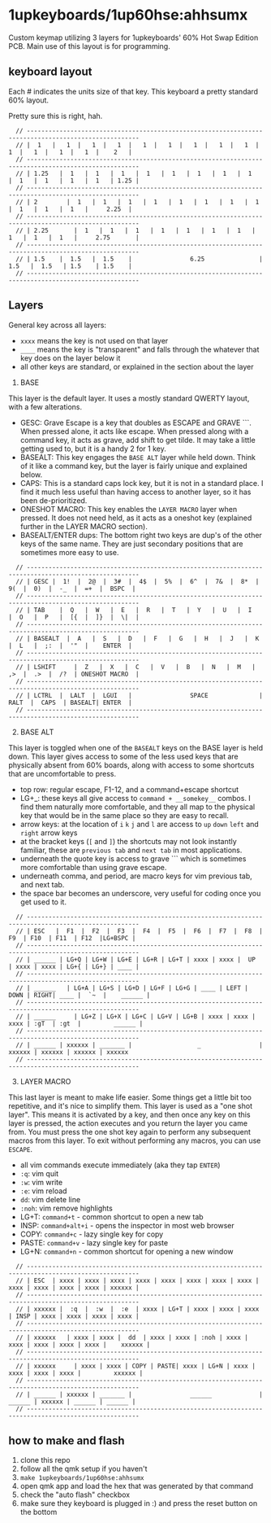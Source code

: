# 1upkeyboards/1up60hse:ahhsumx

Custom keymap utilizing 3 layers for 1upkeyboards' 60% Hot Swap Edition PCB. Main use of this layout is for programming.

## keyboard layout

Each # indicates the units size of that key. This keyboard a pretty standard 60% layout.

Pretty sure this is right, hah.

```
  // -----------------------------------------------------------------------------------------------------
  // |  1   |   1  |   1  |   1  |   1  |   1  |   1  |   1  |   1  |   1  |   1  |   1  |   1  |    2   |
  // -----------------------------------------------------------------------------------------------------
  // | 1.25   |  1   |  1   |  1   |  1   |  1   |  1   |  1   |  1   |  1   |  1   |  1   |  1   | 1.25 |
  // -----------------------------------------------------------------------------------------------------
  // | 2        |  1   |  1   |  1   |  1   |  1   |  1   |  1   |  1   |  1   |  1   |  1   |     2.25  |
  // -----------------------------------------------------------------------------------------------------
  // | 2.25       |  1   |  1   |  1   |  1   |  1   |  1   |  1   |  1   |  1   |  1   |     2.75       |
  // -----------------------------------------------------------------------------------------------------
  // | 1.5    |  1.5   |  1.5    |                6.25               |  1.5   |  1.5   | 1.5    | 1.5    |
  // -----------------------------------------------------------------------------------------------------
```

## Layers

General key across all layers:
- `xxxx` means the key is not used on that layer
- `____` means the key is "transparent" and falls through the whatever that key does on the layer below it
- all other keys are standard, or explained in the section about the layer

1. BASE

This layer is the default layer. It uses a mostly standard QWERTY layout, with a few alterations.

- GESC: Grave Escape is a key that doubles as ESCAPE and GRAVE `\``. When pressed alone, it acts like escape. When pressed along with a command key, it acts as grave, add shift to get tilde. It may take a little getting used to, but it is a handy 2 for 1 key.
- BASEALT: This key engages the `BASE ALT` layer while held down. Think of it like a command key, but the layer is fairly unique and explained below.
- CAPS: This is a standard caps lock key, but it is not in a standard place. I find it much less useful than having access to another layer, so it has been de-prioritized.
- ONESHOT MACRO: This key enables the `LAYER MACRO` layer when pressed. It does not need held, as it acts as a oneshot key (explained further in the LAYER MACRO section).
- BASEALT/ENTER dups: The bottom right two keys are dup's of the other keys of the same name. They are just secondary positions that are sometimes more easy to use.

```
  // -----------------------------------------------------------------------------------------------------
  // | GESC |  1!  |  2@  |  3#  |  4$  |  5%  |  6^  |  7&  |  8*  |  9(  |  0)  |  -_  |  =+  |  BSPC  |
  // -----------------------------------------------------------------------------------------------------
  // | TAB    |  Q   |  W   |  E   |  R   |  T   |  Y   |  U   |  I   |  O   |  P   |  [{  |  ]}  |  \|  |
  // -----------------------------------------------------------------------------------------------------
  // | BASEALT  |  A   |  S   |  D   |  F   |  G   |  H   |  J   |  K   |  L   |  ;:  |  '"  |    ENTER  |
  // -----------------------------------------------------------------------------------------------------
  // | LSHIFT     |  Z   |  X   |  C   |  V   |  B   |  N   |  M   |  ,>  |  .>  |  /?  | ONESHOT MACRO  |
  // -----------------------------------------------------------------------------------------------------
  // | LCTRL  |  LALT  |  LGUI   |                SPACE              |  RALT  |  CAPS  | BASEALT| ENTER  |
  // -----------------------------------------------------------------------------------------------------
```

2. BASE ALT

This layer is toggled when one of the `BASEALT` keys on the BASE layer is held down. This layer gives access to some of the less used keys that are physically absent from 60% boards, along with access to some shortcuts that are uncomfortable to press.

- top row: regular escape, F1-12, and a command+escape shortcut
- LG+_: these keys all give access to `command + __somekey__` combos. I find them naturally more comfortable, and they all map to the physical key that would be in the same place so they are easy to recall.
- arrow keys: at the location of `i` `k` `j` and `l` are access to `up` `down` `left` and `right` arrow keys
- at the bracket keys (`[` and `]`) the shortcuts may not look instantly familiar, these are `previous tab` and `next tab` in most applications.
- underneath the quote key is access to grave `\`` which is sometimes more comfortable than using grave escape.
- underneath comma, and period, are macro keys for vim previous tab, and next tab.
- the space bar becomes an underscore, very useful for coding once you get used to it.

```
  // -----------------------------------------------------------------------------------------------------
  // | ESC   |  F1  |  F2  |  F3  |  F4  |  F5  |  F6  |  F7  |  F8  |  F9  | F10  | F11  | F12  |LG+BSPC |
  // -----------------------------------------------------------------------------------------------------
  // | ______ | LG+Q | LG+W | LG+E | LG+R | LG+T | xxxx | xxxx |  UP  | xxxx | xxxx | LG+{ | LG+} | ____ |
  // -----------------------------------------------------------------------------------------------------
  // | ______   | LG+A | LG+S | LG+D | LG+F | LG+G | ____ | LEFT | DOWN | RIGHT| ____ |  `~  |    ______ |
  // -----------------------------------------------------------------------------------------------------
  // | ______     | LG+Z | LG+X | LG+C | LG+V | LG+B | xxxx | xxxx | xxxx | :gT  | :gt  |         ______ |
  // -----------------------------------------------------------------------------------------------------
  // | ______ | xxxxxx | _______ |                  _                | xxxxxx | xxxxxx | xxxxxx | xxxxxx
  // -----------------------------------------------------------------------------------------------------
```

3. LAYER MACRO

This last layer is meant to make life easier. Some things get a little bit too repetitive, and it's nice to simplify them. This layer is used as a "one shot layer". This means it is activated by a key, and then once any key on this layer is pressed, the action executes and you return the layer you came from. You must press the one shot key again to perform any subsequent macros from this layer. To exit without performing any macros, you can use `ESCAPE`.

- all vim commands execute immediately (aka they tap `ENTER`)
- `:q`: vim quit
- `:w`: vim write
- `:e`: vim reload
- `dd`: vim delete line
- `:noh`: vim remove highlights
- LG+T: `command+t` - common shortcut to open a new tab
- INSP: `command+alt+i` - opens the inspector in most web browser
- COPY: `command+c` - lazy single key for copy
- PASTE: `command+v` - lazy single key for paste
- LG+N: `command+n` - common shortcut for opening a new window


```
  // -----------------------------------------------------------------------------------------------------
  // | ESC  | xxxx | xxxx | xxxx | xxxx | xxxx | xxxx | xxxx | xxxx | xxxx | xxxx | xxxx | xxxx | xxxxxx |
  // -----------------------------------------------------------------------------------------------------
  // | xxxxxx |  :q  |  :w  |  :e  | xxxx | LG+T | xxxx | xxxx | xxxx | INSP | xxxx | xxxx | xxxx | xxxx |
  // -----------------------------------------------------------------------------------------------------
  // | xxxxxx   | xxxx | xxxx |  dd  | xxxx | xxxx | :noh | xxxx | xxxx | xxxx | xxxx | xxxx |    xxxxxx |
  // -----------------------------------------------------------------------------------------------------
  // | xxxxxx     | xxxx | xxxx | COPY | PASTE| xxxx | LG+N | xxxx | xxxx | xxxx | xxxx |         xxxxxx |
  // -----------------------------------------------------------------------------------------------------
  // | ______ | xxxxxx | _______ |                ______             | ______ | xxxxxx | ______ | ______ |
  // -----------------------------------------------------------------------------------------------------
```

## how to make and flash

1. clone this repo
2. follow all the qmk setup if you haven't
3. `make 1upkeyboards/1up60hse:ahhsumx`
4. open qmk app and load the hex that was generated by that command
5. check the "auto flash" checkbox
6. make sure they keyboard is plugged in :) and press the reset button on the bottom



